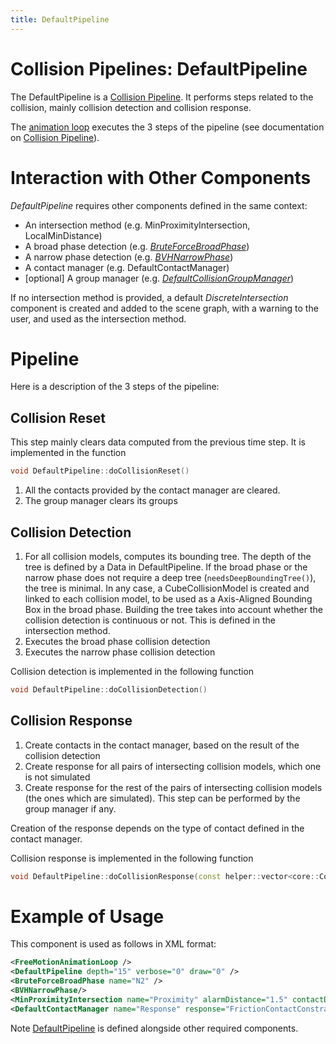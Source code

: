 ```yaml
---
title: DefaultPipeline
---
```


Collision Pipelines: DefaultPipeline
==============================================

The DefaultPipeline is a [Collision Pipeline](./../collisionpipeline).
It performs steps related to the collision, mainly collision detection and collision response.

The [animation loop](../../../../../simulation-principles/animation-loop/) executes the 3 steps of the pipeline (see documentation on [Collision Pipeline](./../collisionpipeline)).

Interaction with Other Components
=================================

_DefaultPipeline_ requires other components defined in the same context:

- An intersection method (e.g. MinProximityIntersection, LocalMinDistance)
- A broad phase detection (e.g. [_BruteForceBroadPhase_](./../bruteforcebroadphase))
- A narrow phase detection (e.g. [_BVHNarrowPhase_](./../bvhnarrowphase))
- A contact manager (e.g. DefaultContactManager)
- [optional] A group manager (e.g. [_DefaultCollisionGroupManager_](../../../collisiongroupmanagers/collisiongroupmanager))

If no intersection method is provided, a default _DiscreteIntersection_ component is created and added to the scene graph, with a warning to the user, and used as the intersection method.

Pipeline
========

Here is a description of the 3 steps of the pipeline:

Collision Reset
---------------

This step mainly clears data computed from the previous time step.
It is implemented in the function
```cpp
void DefaultPipeline::doCollisionReset()
```

1. All the contacts provided by the contact manager are cleared.
2. The group manager clears its groups

Collision Detection
-------------------

1. For all collision models, computes its bounding tree. The depth of the tree is defined by a Data in DefaultPipeline. If the broad phase or the narrow phase does not require a deep tree (`needsDeepBoundingTree()`), the tree is minimal. In any case, a CubeCollisionModel is created and linked to each collision model, to be used as a Axis-Aligned Bounding Box in the broad phase. Building the tree takes into account whether the collision detection is continuous or not. This is defined in the intersection method.
2. Executes the broad phase collision detection
3. Executes the narrow phase collision detection

Collision detection is implemented in the following function
```cpp
void DefaultPipeline::doCollisionDetection()
```

Collision Response
------------------

1. Create contacts in the contact manager, based on the result of the collision detection
2. Create response for all pairs of intersecting collision models, which one is not simulated
3. Create response for the rest of the pairs of intersecting collision models (the ones which are simulated). This step can be performed by the group manager if any.

Creation of the response depends on the type of contact defined in the contact manager.

Collision response is implemented in the following function
```cpp
void DefaultPipeline::doCollisionResponse(const helper::vector<core::CollisionModel*>& collisionModels)
```

Example of Usage
================

This component is used as follows in XML format:

```xml
<FreeMotionAnimationLoop />
<DefaultPipeline depth="15" verbose="0" draw="0" />
<BruteForceBroadPhase name="N2" />
<BVHNarrowPhase/>
<MinProximityIntersection name="Proximity" alarmDistance="1.5" contactDistance="1" />
<DefaultContactManager name="Response" response="FrictionContactConstraint" />
```

Note [DefaultPipeline](https://www.sofa-framework.org/api/master/sofa/html/classsofa_1_1component_1_1collision_1_1_default_pipeline.html) is defined alongside other required components.


